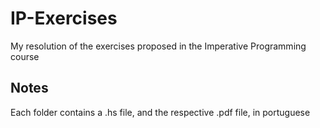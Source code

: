 # IP-Exercises
My resolution of the exercises proposed in the Imperative Programming course

## Notes
Each folder contains a .hs file, and the respective .pdf file, in portuguese
